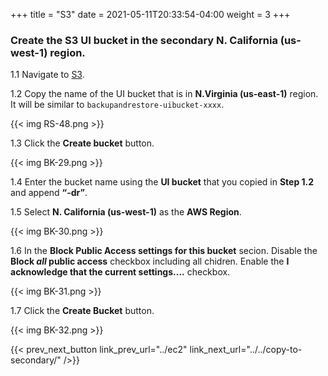+++
title = "S3"
date =  2021-05-11T20:33:54-04:00
weight = 3
+++

### Create the S3 UI bucket in the secondary N. California (us-west-1) region.

1.1 Navigate to [S3](https://console.aws.amazon.com/s3/home?region=us-east-1#/).

1.2 Copy the name of the UI bucket that is in **N.Virginia (us-east-1)** region.  It will be similar to `backupandrestore-uibucket-xxxx`.

{{< img RS-48.png >}}

1.3  Click the **Create bucket** button.

{{< img BK-29.png >}}

1.4 Enter the bucket name using the **UI bucket** that you copied in **Step 1.2** and append **“-dr”**. 

1.5  Select **N. California (us-west-1)** as the **AWS Region**.

{{< img BK-30.png >}}

1.6 In the **Block Public Access settings for this bucket** secion.  Disable the **Block *all* public access** checkbox including all chidren.  Enable the **I acknowledge that the current settings....** checkbox. 

{{< img BK-31.png >}}

1.7 Click the **Create Bucket** button.

{{< img BK-32.png >}}

{{< prev_next_button link_prev_url="../ec2" link_next_url="../../copy-to-secondary/" />}}

